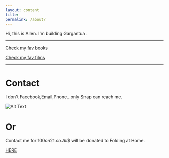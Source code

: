 ```yaml
---
layout: content
title: 
permalink: /about/
---
```

Hi, this is Allen. I'm building Gargantua.

----

[Check my fav books](https://www.goodreads.com/allenleeein)

[Check my fav films](https://www.pinterest.com/buildingtars/films/)

----

# Contact

I don't Facebook,Email,Phone...only Snap can reach me.

![Alt Text](https://i.imgur.com/Jjyds3p.png)

# Or 

Contact me for $100 on 21.co. All$$ will be donated to Folding at Home.

[HERE](https://earn.com/allenlee/)


